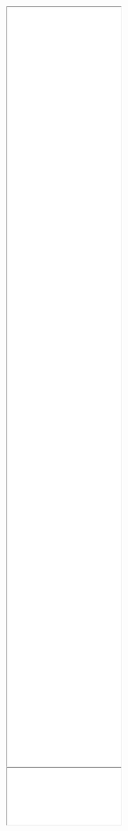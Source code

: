 <iframe src="css/login-form/login-form-1.html" style="height: 50vh;"></iframe>
<iframe src="css/login-form/login-form-2.html"></iframe>